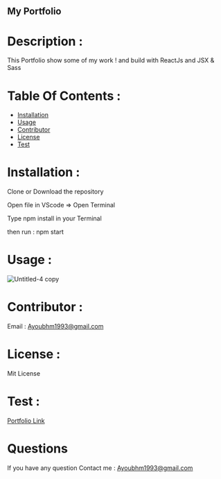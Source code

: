  

  ## My Portfolio

  # Description :

  This Portfolio show some of my work ! and build with ReactJs and JSX & Sass


  # Table Of Contents :

  * [Installation](#Installation)
  * [Usage](#Usage)
  * [Contributor](#Contributor)
  * [License](#License)
  * [Test](#Test)
  
  
  # Installation :

  Clone or Download the repository 

  Open file in VScode => Open Terminal
  
  Type npm install in your Terminal
  
  then run : npm start

  # Usage :

   ![Untitled-4 copy](https://user-images.githubusercontent.com/70945176/112250455-66b9d500-8c27-11eb-849b-3457c245ed0a.JPG)



  # Contributor :

  Email : Ayoubhm1993@gmail.com

  # License :

  Mit License

  # Test :

  [Portfolio Link](http://Ayoubhm1993.github.io/my-portfolio)

  # Questions

  If you have any question 
     Contact me :
   Ayoubhm1993@gmail.com
